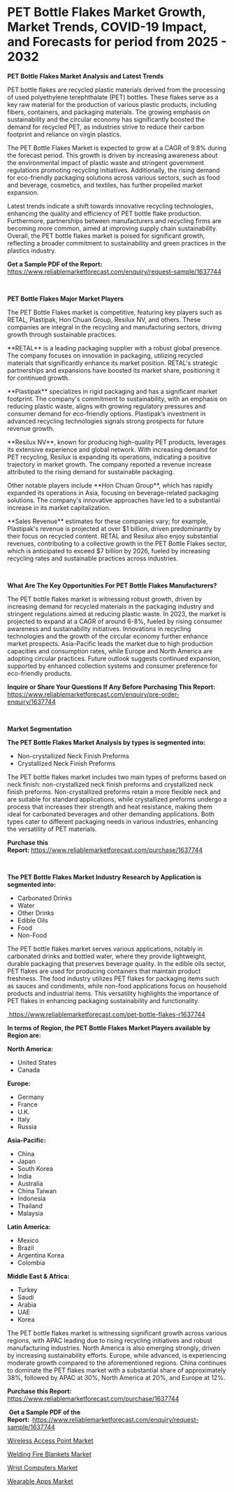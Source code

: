 <p><h1>PET Bottle Flakes Market Growth, Market Trends, COVID-19 Impact, and Forecasts for period from 2025 - 2032</h1></p><p><strong>PET Bottle Flakes Market Analysis and Latest Trends</strong></p>
<p><p>PET bottle flakes are recycled plastic materials derived from the processing of used polyethylene terephthalate (PET) bottles. These flakes serve as a key raw material for the production of various plastic products, including fibers, containers, and packaging materials. The growing emphasis on sustainability and the circular economy has significantly boosted the demand for recycled PET, as industries strive to reduce their carbon footprint and reliance on virgin plastics.</p><p>The PET Bottle Flakes Market is expected to grow at a CAGR of 9.8% during the forecast period. This growth is driven by increasing awareness about the environmental impact of plastic waste and stringent government regulations promoting recycling initiatives. Additionally, the rising demand for eco-friendly packaging solutions across various sectors, such as food and beverage, cosmetics, and textiles, has further propelled market expansion.</p><p>Latest trends indicate a shift towards innovative recycling technologies, enhancing the quality and efficiency of PET bottle flake production. Furthermore, partnerships between manufacturers and recycling firms are becoming more common, aimed at improving supply chain sustainability. Overall, the PET bottle flakes market is poised for significant growth, reflecting a broader commitment to sustainability and green practices in the plastics industry.</p></p>
<p><strong>Get a Sample PDF of the Report:&nbsp;</strong> <a href="https://www.reliablemarketforecast.com/enquiry/request-sample/1637744?utm_campaign=1840&utm_medium=2&utm_source=Github&utm_content=ia&utm_term=07032025&utm_id=pet-bottle-flakes">https://www.reliablemarketforecast.com/enquiry/request-sample/1637744</a></p>
<p>&nbsp;</p>
<p><strong>PET Bottle Flakes Major Market Players</strong></p>
<p><p>The PET Bottle Flakes market is competitive, featuring key players such as RETAL, Plastipak, Hon Chuan Group, Resilux NV, and others. These companies are integral in the recycling and manufacturing sectors, driving growth through sustainable practices.</p><p>**RETAL** is a leading packaging supplier with a robust global presence. The company focuses on innovation in packaging, utilizing recycled materials that significantly enhance its market position. RETAL's strategic partnerships and expansions have boosted its market share, positioning it for continued growth.</p><p>**Plastipak** specializes in rigid packaging and has a significant market footprint. The company's commitment to sustainability, with an emphasis on reducing plastic waste, aligns with growing regulatory pressures and consumer demand for eco-friendly options. Plastipak’s investment in advanced recycling technologies signals strong prospects for future revenue growth.</p><p>**Resilux NV**, known for producing high-quality PET products, leverages its extensive experience and global network. With increasing demand for PET recycling, Resilux is expanding its operations, indicating a positive trajectory in market growth. The company reported a revenue increase attributed to the rising demand for sustainable packaging.</p><p>Other notable players include **Hon Chuan Group**, which has rapidly expanded its operations in Asia, focusing on beverage-related packaging solutions. The company's innovative approaches have led to a substantial increase in its market capitalization.</p><p>**Sales Revenue** estimates for these companies vary; for example, Plastipak's revenue is projected at over $1 billion, driven predominantly by their focus on recycled content. RETAL and Resilux also enjoy substantial revenues, contributing to a collective growth in the PET Bottle Flakes sector, which is anticipated to exceed $7 billion by 2026, fueled by increasing recycling rates and sustainable practices across industries.</p></p>
<p>&nbsp;</p>
<p><strong>What Are The Key Opportunities For PET Bottle Flakes Manufacturers?</strong></p>
<p><p>The PET bottle flakes market is witnessing robust growth, driven by increasing demand for recycled materials in the packaging industry and stringent regulations aimed at reducing plastic waste. In 2023, the market is projected to expand at a CAGR of around 6-8%, fueled by rising consumer awareness and sustainability initiatives. Innovations in recycling technologies and the growth of the circular economy further enhance market prospects. Asia-Pacific leads the market due to high production capacities and consumption rates, while Europe and North America are adopting circular practices. Future outlook suggests continued expansion, supported by enhanced collection systems and consumer preference for eco-friendly products.</p></p>
<p><strong>Inquire or Share Your Questions If Any Before Purchasing This Report:</strong> <a href="https://www.reliablemarketforecast.com/enquiry/pre-order-enquiry/1637744?utm_campaign=1840&utm_medium=2&utm_source=Github&utm_content=ia&utm_term=07032025&utm_id=pet-bottle-flakes">https://www.reliablemarketforecast.com/enquiry/pre-order-enquiry/1637744</a></p>
<p>&nbsp;</p>
<p><strong>Market Segmentation</strong></p>
<p><strong>The PET Bottle Flakes Market Analysis by types is segmented into:</strong></p>
<p><ul><li>Non-crystallized Neck Finish Preforms</li><li>Crystallized Neck Finish Preforms</li></ul></p>
<p><p>The PET bottle flakes market includes two main types of preforms based on neck finish: non-crystallized neck finish preforms and crystallized neck finish preforms. Non-crystallized preforms retain a more flexible neck and are suitable for standard applications, while crystallized preforms undergo a process that increases their strength and heat resistance, making them ideal for carbonated beverages and other demanding applications. Both types cater to different packaging needs in various industries, enhancing the versatility of PET materials.</p></p>
<p><strong>Purchase this Report:&nbsp;</strong><a href="https://www.reliablemarketforecast.com/purchase/1637744?utm_campaign=1840&utm_medium=2&utm_source=Github&utm_content=ia&utm_term=07032025&utm_id=pet-bottle-flakes">https://www.reliablemarketforecast.com/purchase/1637744</a></p>
<p>&nbsp;</p>
<p><strong>The PET Bottle Flakes Market Industry Research by Application is segmented into:</strong></p>
<p><ul><li>Carbonated Drinks</li><li>Water</li><li>Other Drinks</li><li>Edible Oils</li><li>Food</li><li>Non-Food</li></ul></p>
<p><p>The PET bottle flakes market serves various applications, notably in carbonated drinks and bottled water, where they provide lightweight, durable packaging that preserves beverage quality. In the edible oils sector, PET flakes are used for producing containers that maintain product freshness. The food industry utilizes PET flakes for packaging items such as sauces and condiments, while non-food applications focus on household products and industrial items. This versatility highlights the importance of PET flakes in enhancing packaging sustainability and functionality.</p></p>
<p><a href="https://www.reliablemarketforecast.com/pet-bottle-flakes-r1637744?utm_campaign=1840&utm_medium=2&utm_source=Github&utm_content=ia&utm_term=07032025&utm_id=pet-bottle-flakes">&nbsp;https://www.reliablemarketforecast.com/pet-bottle-flakes-r1637744</a></p>
<p><strong>In terms of Region, the PET Bottle Flakes Market Players available by Region are:</strong></p>
<p>
    <p> <strong> North America: </strong>
        <ul>
            <li>United States</li>
            <li>Canada</li>
        </ul>
        </p> 
    <p> <strong> Europe: </strong>
        <ul>
            <li>Germany</li>
            <li>France</li>
            <li>U.K.</li>
            <li>Italy</li>
            <li>Russia</li>
        </ul>
        </p> 
    <p> <strong> Asia-Pacific: </strong>
        <ul>
            <li>China</li>
            <li>Japan</li>
            <li>South Korea</li>
            <li>India</li>
            <li>Australia</li>
            <li>China Taiwan</li>
            <li>Indonesia</li>
            <li>Thailand</li>
            <li>Malaysia</li>
        </ul>
        </p> 
    <p> <strong> Latin America: </strong>
        <ul>
            <li>Mexico</li>
            <li>Brazil</li>
            <li>Argentina Korea</li>
            <li>Colombia</li>
        </ul>
        </p> 
    <p> <strong> Middle East & Africa: </strong>
        <ul>
            <li>Turkey</li>
            <li>Saudi</li>
            <li>Arabia</li>
            <li>UAE</li>
            <li>Korea</li>
        </ul>
    </p>
    </p>
<p><p>The PET bottle flakes market is witnessing significant growth across various regions, with APAC leading due to rising recycling initiatives and robust manufacturing industries. North America is also emerging strongly, driven by increasing sustainability efforts. Europe, while advanced, is experiencing moderate growth compared to the aforementioned regions. China continues to dominate the PET flakes market with a substantial share of approximately 38%, followed by APAC at 30%, North America at 20%, and Europe at 12%.</p></p>
<p><strong>Purchase this Report: </strong><a href="https://www.reliablemarketforecast.com/purchase/1637744?utm_campaign=1840&utm_medium=2&utm_source=Github&utm_content=ia&utm_term=07032025&utm_id=pet-bottle-flakes">https://www.reliablemarketforecast.com/purchase/1637744</a></p>
<p>&nbsp;<strong>Get a Sample PDF of the Report:&nbsp;&nbsp;</strong><a href="https://www.reliablemarketforecast.com/enquiry/request-sample/1637744?utm_campaign=1840&utm_medium=2&utm_source=Github&utm_content=ia&utm_term=07032025&utm_id=pet-bottle-flakes">https://www.reliablemarketforecast.com/enquiry/request-sample/1637744</a></p>
<p><strong></strong></p>
<p><p><a href="https://github.com/ardgenoud/Market-Research-Report-List-1/blob/main/wireless-access-point-market.md?utm_campaign=1840&utm_medium=2&utm_source=Github&utm_content=ia&utm_term=07032025&utm_id=pet-bottle-flakes">Wireless Access Point Market</a></p><p><a href="https://github.com/gauldvikerm6/Market-Research-Report-List-1/blob/main/welding-fire-blankets-market.md?utm_campaign=1840&utm_medium=2&utm_source=Github&utm_content=ia&utm_term=07032025&utm_id=pet-bottle-flakes">Welding Fire Blankets Market</a></p><p><a href="https://github.com/cingozascard/Market-Research-Report-List-1/blob/main/wrist-computers-market.md?utm_campaign=1840&utm_medium=2&utm_source=Github&utm_content=ia&utm_term=07032025&utm_id=pet-bottle-flakes">Wrist Computers Market</a></p><p><a href="https://github.com/benasjuettk3/Market-Research-Report-List-1/blob/main/wearable-apps-market.md?utm_campaign=1840&utm_medium=2&utm_source=Github&utm_content=ia&utm_term=07032025&utm_id=pet-bottle-flakes">Wearable Apps Market</a></p></p>